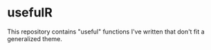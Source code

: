 # usefulR
This repository contains "useful" functions I've written that don't fit a generalized theme. 
